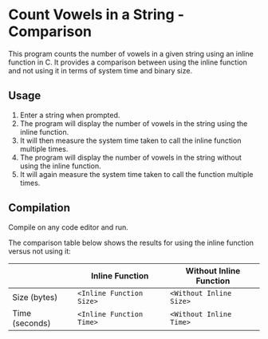 # Count Vowels in a String - Comparison

This program counts the number of vowels in a given string using an inline function in C. It provides a comparison between using the inline function and not using it in terms of system time and binary size.

## Usage

1. Enter a string when prompted.
2. The program will display the number of vowels in the string using the inline function.
3. It will then measure the system time taken to call the inline function multiple times.
4. The program will display the number of vowels in the string without using the inline function.
5. It will again measure the system time taken to call the function multiple times.

## Compilation

Compile on any code editor and run.

The comparison table below shows the results for using the inline function versus not using it:

|                   | Inline Function          | Without Inline Function   |
|-------------------|--------------------------|---------------------------|
| Size (bytes)      | `<Inline Function Size>` | `<Without Inline Size>`   |
| Time (seconds)    | `<Inline Function Time>` | `<Without Inline Time>`   |
